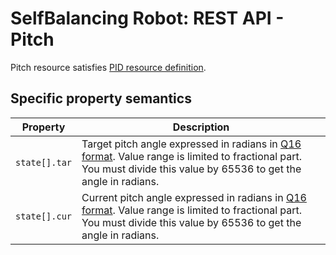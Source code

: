 # SelfBalancing Robot: REST API - Pitch
Pitch resource satisfies [PID resource definition](./pid.md).
## Specific property semantics
|Property|Description|
|---|---|
|`state[].tar`|Target pitch angle expressed in radians in [Q16 format](https://en.wikipedia.org/wiki/Q_(number_format)). Value range is limited to fractional part. You must divide this value by 65536 to get the angle in radians.|
|`state[].cur`|Current pitch angle expressed in radians in [Q16 format](https://en.wikipedia.org/wiki/Q_(number_format)). Value range is limited to fractional part. You must divide this value by 65536 to get the angle in radians.|